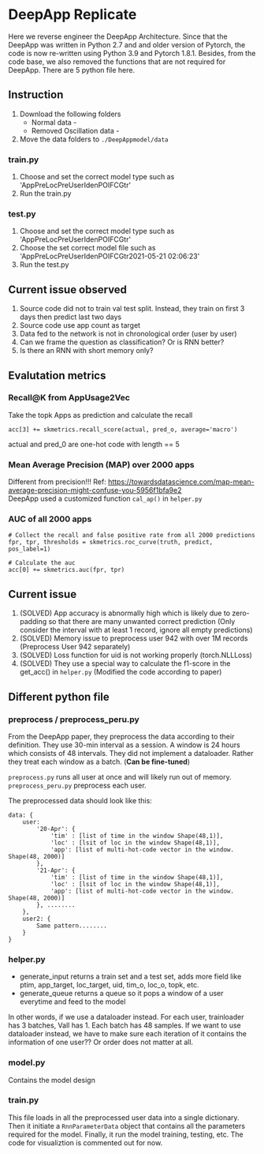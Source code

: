# DeepApp Replicate

Here we reverse engineer the DeepApp Architecture. Since that the DeepApp was written in Python 2.7 and and older version of Pytorch, the code is now re-written using Python 3.9 and Pytorch 1.8.1. Besides, from the code base, we also removed the functions that are not required for DeepApp. There are 5 python file here.


## Instruction
1. Download the following folders
    - Normal data - 
    - Removed Oscillation data - 
2. Move the data folders to ```./DeepAppmodel/data```

### train.py
1. Choose and set the correct model type such as 'AppPreLocPreUserIdenPOIFCGtr'
2. Run the train.py
### test.py
1. Choose and set the correct model type such as 'AppPreLocPreUserIdenPOIFCGtr'
2. Choose the set correct model file such as 'AppPreLocPreUserIdenPOIFCGtr2021-05-21 02:06:23'
3. Run the test.py 

## Current issue observed
1. Source code did not to train val test split. Instead, they train on first 3 days then predict last two days
2. Source code use app count as target
3. Data fed to the network is not in chronological order (user by user)
4. Can we frame the question as classification? Or is RNN better?
5. Is there an RNN with short memory only?


## Evalutation metrics

### Recall@K from AppUsage2Vec
Take the topk Apps as prediction and calculate the recall
```
acc[3] += skmetrics.recall_score(actual, pred_o, average='macro')
```
actual and pred_0 are one-hot code with length == 5


### Mean Average Precision (MAP) over 2000 apps
Different from precision!!! Ref: https://towardsdatascience.com/map-mean-average-precision-might-confuse-you-5956f1bfa9e2 <br> DeepApp used a customized function ```cal_ap()``` in ```helper.py``` 

### AUC of all 2000 apps
```
# Collect the recall and false positive rate from all 2000 predictions
fpr, tpr, thresholds = skmetrics.roc_curve(truth, predict, pos_label=1) 

# Calculate the auc
acc[0] += skmetrics.auc(fpr, tpr)
```

## Current issue
1. (SOLVED) App accuracy is abnormally high which is likely due to zero-padding so that there are many unwanted correct prediction (Only consider the interval with at least 1 record, ignore all empty predictions)
2. (SOLVED) Memory issue to preprocess user 942 with over 1M records (Preprocess User 942 separately)
3. (SOLVED) Loss function for uid is not working properly (torch.NLLLoss)
4. (SOLVED) They use a special way to calculate the f1-score in the get_acc() in ```helper.py``` (Modified the code according to paper)


## Different python file
### preprocess / preprocess_peru.py
From the DeepApp paper, they preprocess the data according to their definition. 
They use 30-min interval as a session. A window is 24 hours which consists of 48 intervals. 
They did not implement a dataloader. Rather they treat each window as a batch. (**Can be fine-tuned**)

```preprocess.py``` runs all user at once and will likely run out of memory. ```preprocess_peru.py``` preprocess each user.


The preprocessed data should look like this: 
```
data: {
    user: 
        '20-Apr': {
            'tim' : [list of time in the window Shape(48,1)],
            'loc' : [lsit of loc in the window Shape(48,1)],
            'app': [list of multi-hot-code vector in the window. Shape(48, 2000)]    
        },
        '21-Apr': {
            'tim' : [list of time in the window Shape(48,1)],
            'loc' : [lsit of loc in the window Shape(48,1)],
            'app': [list of multi-hot-code vector in the window. Shape(48, 2000)]
        }, ........
    },
    user2: {
        Same pattern........
    }
}
```

### helper.py
- generate_input returns a train set and a test set, adds more field like ptim, app_target, loc_target, uid, tim_o, loc_o, topk, etc.
- generate_queue returns a queue so it pops a window of a user everytime and feed to the model

In other words, if we use a dataloader instead. For each user, trainloader has 3 batches, Vall has 1. Each batch has 48 samples. If we want to use dataloader instead, we have to make sure each iteration of it contains the information of one user?? Or order does not matter at all.


### model.py
Contains the model design

### train.py
This file loads in all the preprocessed user data into a single dictionary. Then it initiate a ```RnnParameterData``` object that contains all the parameters required for the model. Finally, it run the model training, testing, etc. The code for visualiztion is commented out for now.
